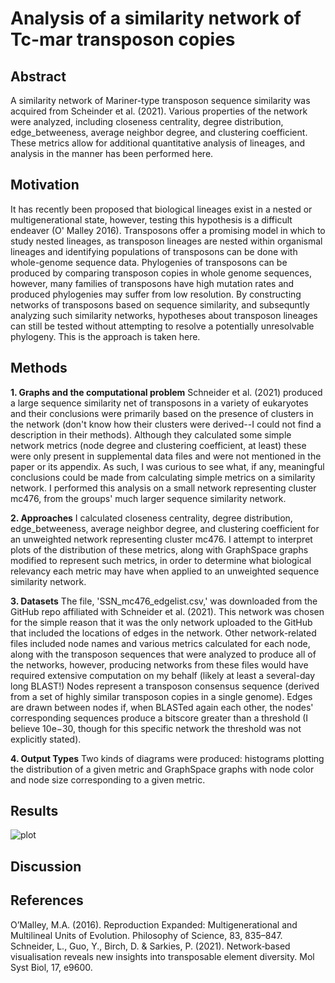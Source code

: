 # Analysis of a similarity network of Tc-mar transposon copies

## Abstract
A similarity network of Mariner-type transposon sequence similarity was acquired from Scheinder et al. (2021). Various properties of the network were analyzed, including closeness centrality, degree distribution, edge_betweeness, average neighbor degree, and clustering coefficient. These metrics allow for additional quantitative analysis of lineages, and analysis in the manner has been performed here. 

## Motivation
It has recently been proposed that biological lineages exist in a nested or multigenerational state, however, testing this hypothesis is a difficult endeaver (O' Malley 2016). Transposons offer a promising model in which to study nested lineages, as transposon lineages are nested within organismal lineages and identifying populations of transposons can be done with whole-genome sequence data. Phylogenies of transposons can be produced by comparing transposon copies in whole genome sequences, however, many families of transposons have high mutation rates and produced phylogenies may suffer from low resolution. By constructing networks of transposons based on  sequence similarity, and subsequntly analyzing such similarity networks, hypotheses about transposon lineages can still be tested without attempting to resolve a potentially unresolvable phylogeny. This is the approach is taken here.  

## Methods 
**1. Graphs and the computational problem** Schneider et al. (2021) produced a large sequence similarity net of transposons in a  variety of eukaryotes and their conclusions were primarily based on the presence of clusters in the network (don't know how their clusters were derived--I could not find a description in their methods). Although they calculated some simple network metrics (node degree and clustering coefficient, at least) these were only present in supplemental data files and were not mentioned in the paper or its appendix. As such, I was curious to see what, if any, meaningful conclusions could be made from calculating simple metrics on a similarity network. I performed this analysis on a small network representing cluster mc476, from the groups' much larger sequence similarity network.

**2. Approaches** I calculated closeness centrality, degree distribution, edge_betweeness, average neighbor degree, and clustering coefficient for an unweighted network representing cluster mc476. I attempt to interpret plots of the distribution of these metrics, along with GraphSpace graphs modified to represent such metrics, in order to determine what biological relevancy each metric may have when applied to an unweighted sequence similarity network. 

**3. Datasets** The file, 'SSN_mc476_edgelist.csv,' was downloaded from the GitHub repo affiliated with Schneider et al. (2021). This network was chosen for the simple reason that it was the only network uploaded to the GitHub that included the locations of edges in the network. Other network-related files included node names and various metrics calculated for each node, along with the transposon sequences that were analyzed to produce all of the networks, however, producing networks from these files would have required extensive computation on my behalf (likely at least a several-day long BLAST!) Nodes represent a transposon consensus sequence (derived from a set of highly similar transposon copies in a single genome). Edges are drawn between nodes if, when BLASTed again each other, the nodes' corresponding sequences produce a bitscore greater than a threshold (I believe 10e−30, though for this specific network the threshold was not explicitly stated). 

**4. Output Types** Two kinds of diagrams were produced: histograms plotting the distribution of a given metric and GraphSpace graphs with node color and node size corresponding to a given metric. 

## Results
![plot]()


## Discussion 

## References
O’Malley, M.A. (2016). Reproduction Expanded: Multigenerational and Multilineal Units of Evolution. Philosophy of Science, 83, 835–847.
Schneider, L., Guo, Y., Birch, D. & Sarkies, P. (2021). Network‐based visualisation reveals new insights into transposable element diversity. Mol Syst Biol, 17, e9600.


